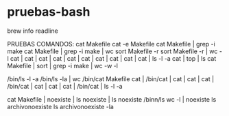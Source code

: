# pruebas-bash


brew info readline

PRUEBAS COMANDOS:
cat Makefile
cat -e Makefile
cat Makefile | grep -i make
cat Makefile | grep -i make | wc
sort Makefile -r
sort Makefile -r | wc -l
cat | cat | cat | cat | cat | cat | cat | cat | cat | cat | ls -l -a
cat | top | ls
cat Makefile | sort | grep -i make | wc -w -l

/bin/ls -l -a
/bin/ls -la | wc
/bin/cat Makefile
cat | /bin/cat | cat | cat | cat | /bin/cat | cat | cat | cat | /bin/cat | ls -l -a

cat Makefile | noexiste | ls
noexiste | ls
noexiste
/binn/ls
wc -l | noexiste
ls archivonoexiste
ls archivonoexiste -la

